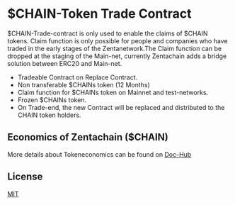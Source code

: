# $CHAIN-Token Trade Contract

$CHAIN-Trade-contract is only used to enable the claims of $CHAIN tokens. Claim function is only possible for people and companies who have traded in the early stages of the Zentanetwork.The Claim function can be dropped at the staging of the Main-net, currently Zentachain adds a bridge solution between ERC20 and Main-net.

- Tradeable Contract on Replace Contract.
- Non transferable $CHAINs token (12 Months)
- Claim function for $CHAINs token on Mainnet and test-networks.
- Frozen $CHAINs token.
- On Trade-end, the new Contract will be replaced and distributed to the CHAIN token holders.

## Economics of Zentachain ($CHAIN) 
More details about Tokeneconomics can be found on [Doc-Hub](https://docs.zentachain.io/economics)

## License

[MIT](https://github.com/ZentaChain/CHAIN-Token/blob/main/LICENSE)
